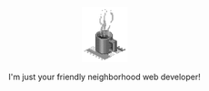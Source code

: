 <p align="center">
    <img src="images/pixel-coffee.gif" alt="Pixellated Coffee, by solosalsero" height="98" width="81" />
</p>

<p align="center">I'm just your friendly neighborhood web developer!</p>
